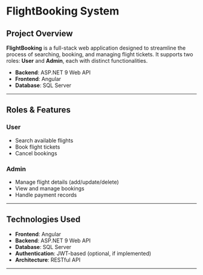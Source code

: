 #  FlightBooking System

##  Project Overview

**FlightBooking** is a full-stack web application designed to streamline the process of searching, booking, and managing flight tickets. It supports two roles: **User** and **Admin**, each with distinct functionalities.

- **Backend**: ASP.NET 9 Web API  
- **Frontend**: Angular  
- **Database**: SQL Server  

---

##  Roles & Features

###  User
- Search available flights
- Book flight tickets
- Cancel bookings

###  Admin
- Manage flight details (add/update/delete)
- View and manage bookings
- Handle payment records

---

##  Technologies Used

- **Frontend**: Angular  
- **Backend**: ASP.NET 9 Web API  
- **Database**: SQL Server  
- **Authentication**: JWT-based (optional, if implemented)  
- **Architecture**: RESTful API  

---


